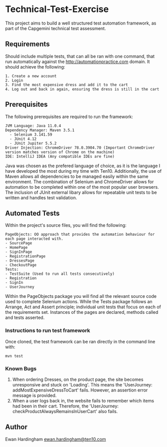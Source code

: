 # Technical-Test-Exercise
This project aims to build a well structured test automation framework, as part of the Capgemini technical test assessment.
## Requirements
Should include multiple tests, that can all be ran with one command, that run automatically against the http://automationpractice.com domain. It should achieve the following:
```
1. Create a new account
2. Login
3. Find the most expensive dress and add it to the cart
4. Log out and back in again, ensuring the dress is still in the cart
```
## Prerequisites
The following prerequisites are required to run the framework:
```
JVM Language: Java 11.0.4
Dependency Manager: Maven 3.5.1
  - Selenium 3.141.59
  - JUnit 4.12
  - JUnit Jupiter 5.5.2
Driver Injection: ChromeDriver 78.0.3904.70 (Important ChromeDriver version matches version of Chrome on the machine)
IDE: IntelliJ IDEA (Any compatible IDEs are fine)
```
Java was chosen as the prefered language of choice, as it is the language I have developed the most during my time with Ten10. Additionally, the use of Maven allows all dependencies to be managed easily within the same environment. The combination of Selenium and ChromeDriver allows for automation to be completed within one of the most popular user browsers. The inclusion of JUnit external libary allows for repeatable unit tests to be written and handles test validation.
## Automated Tests
Within the project's source files, you will find the following:
```
PageObjects: OO approach that provides the automation behaviour for each page interacted with. 
- SourcePage
- HomePage
- SignInPage
- RegistrationPage
- DressesPage
- CheckoutPage
Tests: 
- TestSuite (Used to run all tests consecutively)
- Registration
- SignIn
- UserJourney
```
Within the PageObjects package you will find all the relevant source code used to complete
Selenium actions. While the Tests package follows an Arrange, Act and Assert principle; individual 
unit tests that focus on each of the requirements set. Instances of the pages are declared,
methods called and tests asserted.
### Instructions to run test framework
Once cloned, the test framework can be ran directly in the command line with:
```
mvn test
```
### Known Bugs
1. When ordering Dresses, on the product page, the site becomes unresponsive and stuck on 'Loading'. This means
the 'UserJourney: addMostExpensiveDressToCart' fails. However, an assertion error message is provided.
2. When a user logs back in, the website fails to remember which items had been in their cart. Therefore, the 'UserJourney: checkProductAlwaysRemainsInUserCart' also fails.
## Author
Ewan Hardingham
ewan.hardingham@ten10.com
